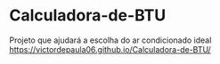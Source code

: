 # Calculadora-de-BTU
Projeto que ajudará a escolha do ar condicionado ideal
https://victordepaula06.github.io/Calculadora-de-BTU/
